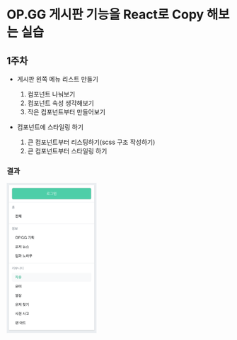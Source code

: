 # OP.GG 게시판 기능을 React로 Copy 해보는 실습

## 1주차

* 게시판 왼쪽 메뉴 리스트 만들기
  
  1. 컴포넌트 나눠보기
  2. 컴포넌트 속성 생각해보기
  3. 작은 컴포넌트부터 만들어보기
  
* 컴포넌트에 스타일링 하기

  1. 큰 컴포넌트부터 리스팅하기(scss 구조 작성하기)
  2. 큰 컴포넌트부터 스타일링 하기


### 결과

<img src="git/example.png" alt="실습 결과" style="zoom:33%;" />